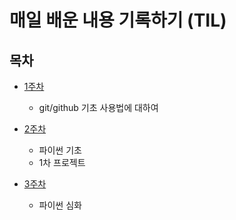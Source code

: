#  매일 배운 내용 기록하기 (TIL)

##  목차

* [1주차](./July/1w/)
    - git/github 기초 사용법에 대하여

* [2주차](./July/2w/)
    - 파이썬 기초
    - 1차 프로젝트

* [3주차](./July/3w/)
    - 파이썬 심화